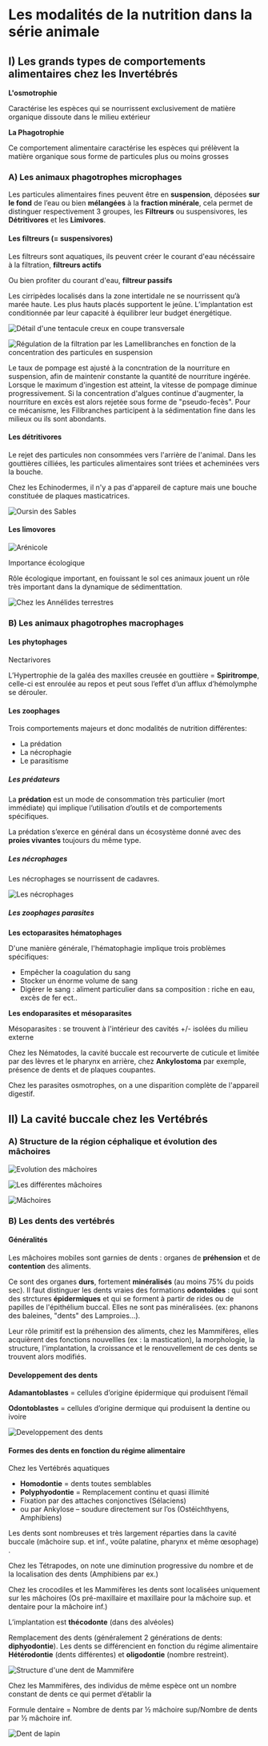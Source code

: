 # Les modalités de la nutrition dans la série animale

## I) Les grands types de comportements alimentaires chez les Invertébrés

**L'osmotrophie**

Caractérise les espèces qui se nourrissent exclusivement de matière organique dissoute dans le milieu extérieur 

**La Phagotrophie**

Ce comportement alimentaire caractérise les espèces qui prélèvent la matière organique sous forme de particules plus ou moins grosses 

### A) Les animaux phagotrophes microphages

Les particules alimentaires fines peuvent être en **suspension**, déposées **sur le fond** de l’eau ou bien **mélangées** à la **fraction minérale**, cela permet de distinguer respectivement 3 groupes, les **Filtreurs** ou suspensivores, les **Détritivores** et les **Limivores**.

#### Les filtreurs (= suspensivores)

Les filtreurs sont aquatiques, ils peuvent créer le courant d'eau nécéssaire à la filtration, **filtreurs actifs**

Ou bien profiter du courant d'eau, **filtreur passifs**

Les cirripèdes localisés dans la zone intertidale ne se nourrissent qu’à marée haute. Les plus hauts placés supportent le jeûne. L’implantation est conditionnée par leur capacité à équilibrer leur budget énergétique. 

![Détail d'une tentacule creux en coupe transversale](Images/tentacule.JPG)

![Régulation de la filtration par les Lamellibranches en fonction de la concentration des particules en suspension](filtration.JPG)

Le taux de pompage est ajusté à la concntration de la nourriture en suspension, afin de maintenir constante la quantité de nourriture ingérée. Lorsque le maximum d'ingestion est atteint, la vitesse de pompage diminue progressivement. Si la concentration d'algues continue d'augmenter, la nourriture en excès est alors rejetée sous forme de "pseudo-fecès". Pour ce mécanisme, les Filibranches participent à la sédimentation fine dans les milieux ou ils sont abondants.

#### Les détritivores

Le rejet des particules non consommées vers l'arrière de l'animal. Dans les gouttières cilliées, les particules alimentaires sont triées et acheminées vers la bouche.

Chez les Echinodermes, il n'y a pas d'appareil de capture mais une bouche constituée de plaques masticatrices.

![Oursin des Sables](Images/oursin.JPG)

#### Les limovores

![Arénicole](Images/arénicole.JPG)

Importance écologique

Rôle écologique important, en fouissant le sol ces animaux jouent un rôle très important dans la dynamique de sédimenttation.

![Chez les Annélides terrestres](Images/annélides.JPG)

### B) Les animaux phagotrophes macrophages

#### Les phytophages

Nectarivores

L’Hypertrophie de la galéa des maxilles creusée en gouttière = **Spiritrompe**, celle-ci est enroulée au repos et peut sous l’effet d’un afflux d’hémolymphe se dérouler. 

#### Les zoophages

Trois comportements majeurs et donc modalités de nutrition différentes:

* La prédation
* La nécrophagie
* Le parasitisme

##### Les prédateurs

La **prédation** est un mode de consommation très particulier (mort immédiate) qui implique l’utilisation d’outils et de comportements spécifiques.

La prédation s’exerce en général dans un écosystème donné avec des **proies vivantes** toujours du même type.

##### Les nécrophages

Les nécrophages se nourrissent de cadavres.

![Les nécrophages](Images/nécrophage.JPG)

##### Les zoophages parasites

**Les ectoparasites hématophages**

D'une manière générale, l'hématophagie implique trois problèmes spécifiques:

* Empêcher la coagulation du sang
* Stocker un énorme volume de sang
* Digérer le sang : aliment particulier dans sa composition : riche en eau, excès de fer ect..

**Les endoparasites et mésoparasites**

Mésoparasites : se trouvent à l'intérieur des cavités +/- isolées du milieu externe

Chez les Nématodes, la cavité buccale est recourverte de cuticule et limitée par des lèvres et le pharynx en arrière, chez **Ankylostoma** par exemple, présence de dents et de plaques coupantes.

Chez les parasites osmotrophes, on a une disparition complète de l'appareil digestif.

## II) La cavité buccale chez les Vertébrés

### A) Structure de la région céphalique et évolution des mâchoires

![Evolution des mâchoires](Images/mâchoire.JPG)

![Les différentes mâchoires](Images/diff.JPG)

![Mâchoires](Images/mâchoires.JPG)

### B) Les dents des vertébrés 

#### Généralités

Les mâchoires mobiles sont garnies de dents : organes de **préhension** et de **contention** des aliments.

Ce sont des organes **durs**, fortement **minéralisés** (au moins 75% du poids sec). Il faut distinguer les dents vraies des formations **odontoïdes** : qui sont des strctures **épidermiques** et qui se forment à partir de rides ou de papilles de l'épithélium buccal. Elles ne sont pas minéralisées. (ex: phanons des baleines, "dents" des Lamproies...).

Leur rôle primitif est la préhension des aliments, chez les Mammifères, elles acquièrent des fonctions nouvellles (ex : la mastication), la morphologie, la structure, l'implantation, la croissance et le renouvellement de ces dents se trouvent alors modifiés.

#### Developpement des dents

**Adamantoblastes** = cellules d’origine épidermique qui produisent l’émail  

**Odontoblastes** = cellules d’origine dermique qui produisent la dentine ou ivoire 

![Developpement des dents](Images/dents.JPG)


#### Formes des dents en fonction du régime alimentaire

Chez les Vertébrés aquatiques   

* **Homodontie** = dents toutes semblables  
* **Polyphyodontie** = Remplacement continu et quasi illimité  
* Fixation par des attaches conjonctives (Sélaciens)  
* ou par Ankylose – soudure directement sur l’os (Ostéichthyens,  Amphibiens) 

Les dents sont nombreuses et très largement réparties dans la cavité buccale (mâchoire sup. et  inf., voûte palatine, pharynx et même œsophage) .


Chez les Tétrapodes, on note une diminution progressive du nombre et de la localisation des dents (Amphibiens par ex.) 

Chez les crocodiles et les Mammifères les dents sont localisées uniquement sur les mâchoires (Os pré-maxillaire et maxillaire  pour la mâchoire sup. et dentaire pour la mâchoire inf.) 

L’implantation est **thécodonte** (dans des alvéoles)

Remplacement des dents (généralement 2 générations de dents: **diphyodontie**). Les dents se différencient en fonction du régime alimentaire **Hétérodontie** (dents différentes) et **oligodontie** (nombre restreint). 

![Structure d'une dent de Mammifère](Images/dentmammifère.JPG)

Chez les Mammifères, des individus de même espèce ont un nombre constant de dents ce qui permet d’établir la 

Formule dentaire = Nombre de dents par ½ mâchoire sup/Nombre de dents par ½ mâchoire inf. 

![Dent de lapin](Images/lapin.JPG)











































